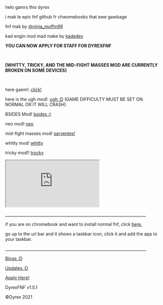<p class="unchanged rich-diff-level-one">helo gamrs this dyrex</p>
<p class="unchanged rich-diff-level-one">i mak le epic fnf github fr chwomebooks that awe gawbage</p>
<p class="unchanged rich-diff-level-one">fnf mak by&nbsp;<a href="https://twitter.com/ninja_muffin99" rel="nofollow">@ninja_muffin99</a></p>
<p class="unchanged rich-diff-level-one">kad engin mod mad make by&nbsp;<a href="https://gamebanana.com/gamefiles/16761" rel="nofollow">kadedev</a></p>
<p class="unchanged rich-diff-level-one"><strong>YOU CAN NOW APPLY FOR STAFF FOR DYREXFNF</strong></p>
<p class="unchanged rich-diff-level-one">&nbsp;</p>
<p class="unchanged rich-diff-level-one"><strong>[WHITTY, TRICKY, AND THE MID-FIGHT MASSES MOD ARE CURRENTLY BROKEN ON SOME DEVICES]</strong></p>
<p class="unchanged rich-diff-level-one">&nbsp;</p>
<p class="unchanged rich-diff-level-one">here gaem!:&nbsp;<a href="https://dyrexfnf.github.io/FNF/BASEFNF" rel="nofollow">click!</a></p>
<p class="unchanged rich-diff-level-one">here is the ugh mod!:&nbsp;<a href="https://dyrexfnf.github.io/FNF/UGHFNF" rel="nofollow">ugh :D</a>&nbsp;(GAME DIFFICULTY MUST BE SET ON NORMAL OR IT WILL CRASH)</p>
<p class="unchanged rich-diff-level-one">BSIDES Mod!&nbsp;<a href="https://dyrexfnf.github.io/FNF/BSIDES" rel="nofollow">bsides :)</a></p>
<p class="unchanged rich-diff-level-one">neo mod! <a href="https://dyrexfnf.github.io/FNF/NEO">neo</a></p>
<p class="unchanged rich-diff-level-one">mid-fight masses mod! <a href="https://bobydob.github.io/sarventes/">sarventes!</a></p>
<p class="unchanged rich-diff-level-one">whitty mod! <a href="https://dyrexfnf.github.io/FNF/WHITTY">whitty</a></p>
<p class="unchanged rich-diff-level-one">tricky mod!! <a href="https://dyrexfnf.github.io/FNF/TRICKY">trocky</a></p>
<p><iframe src="https://docs.google.com/forms/d/e/1FAIpQLSd--yvQRpv6PcQBvZSgE4MyeJZieIAg1ZgqJMU9qOeG9oX0Lw/viewform?embedded=true" width="" height=" frameborder=" marginwidth="0" marginheight="0">Loading…</iframe></p>
<p class="unchanged rich-diff-level-one">_______________________________________________________________________</p>
<p class="unchanged rich-diff-level-one">if you are on chromebook and want to install normal fnf, click&nbsp;<a href="https://friday-night.glitch.me/" rel="nofollow">here.</a></p>
<p class="unchanged rich-diff-level-one">go up to the url bar and it shows a taskbar icon, click it and add the app to your taskbar.</p>
<p class="unchanged rich-diff-level-one">_______________________________________________________________________</p>
<p class="unchanged rich-diff-level-one"><a href="https://dyrexfnf.github.io/FNF/BLOG" rel="nofollow">Blogs :D</a></p>
<p class="unchanged rich-diff-level-one"><a href="https://dyrexfnf.github.io/FNF/UPDATES" rel="nofollow">Updates :D</a></p>
<p class="unchanged rich-diff-level-one"><a href="https://dyrexfnf.github.io/FNF/APPLY">Apply Here!</a></p>
<p class="unchanged rich-diff-level-one">DyrexFNF v1.5.1</p>
<p class="unchanged rich-diff-level-one">&copy;Dyrex 2021</p>

